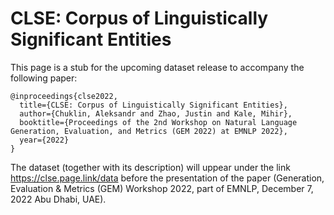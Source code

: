 # CLSE: Corpus of Linguistically Significant Entities

This page is a stub for the upcoming dataset release to accompany the following paper:

```
@inproceedings{clse2022,
  title={CLSE: Corpus of Linguistically Significant Entities},
  author={Chuklin, Aleksandr and Zhao, Justin and Kale, Mihir},
  booktitle={Proceedings of the 2nd Workshop on Natural Language Generation, Evaluation, and Metrics (GEM 2022) at EMNLP 2022},
  year={2022}
}
```

The dataset (together with its description) will uppear under the link https://clse.page.link/data before the presentation of the paper (Generation, Evaluation & Metrics (GEM) Workshop 2022, part of EMNLP, December 7, 2022 Abu Dhabi, UAE).
